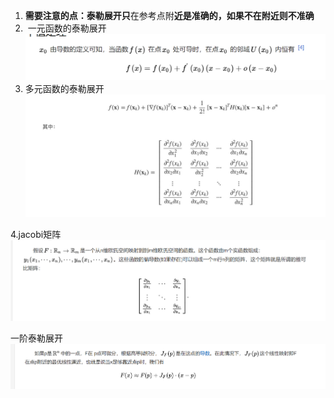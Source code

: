 1. **需要注意的点：泰勒展开只**在参考点附**近是准确的，如果不在附近则不准确**
2.  一元函数的泰勒展开![](images/泰勒展开与jacobi矩阵_image_1.png)
3. 多元函数的泰勒展开
![](images/泰勒展开与jacobi矩阵_image_2.png)

4.jacobi矩阵
![](images/泰勒展开与jacobi矩阵_image_3.png)

一阶泰勒展开
![](images/泰勒展开与jacobi矩阵_image_4.png)